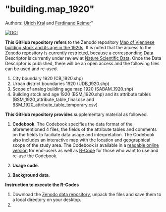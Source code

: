# "building.map_1920"
Authors: [Ulrich Kral](https://orcid.org/0000-0002-2848-1673) and [Ferdinand Reimer](https://orcid.org/0000-0003-2515-4332)"


[![DOI](https://zenodo.org/badge/DOI/10.5281/zenodo.3715200.svg)](https://doi.org/10.5281/zenodo.3715200)


**This GitHub repository refers** to the Zenodo repository [Map of Viennese building stock and its age in the 1920s](https://www.doi.org/10.5281/zenodo.3715200). It is noted that the access to the Zenodo repository is currently restricted, because a corresponding Data Descriptor is currently under review at [Nature Scientific Data](https://www.nature.com/sdata/). Once the Data Descriptor is published, there will be an open access and the following files can be used and re-used.

1. City boundary 1920 (CB_1920.shp)
2. Urban district boundaries 1920 (UDB_1920.shp)
3. Scope of analog building age map 1920 (SABAM_1920.shp)
4. Building stock and age 1920 (BSM_1920.shp) and its attribute tables (BSM_1920_attribute_table_final.csv and BSM_1920_attribute_table_temporary.csv)

**This GitHub repository provides** supplementary material as followed.

1. **Codebook**. The Codebook specifies the data format of the aforementioned 4 files, the fields of the attribute tables and comments on the fields to faciliate data usage and interpretation. The Codebook also includes an interactive map with the location and geographical scope of the study area. The Codebook is available in a [readable online version](https://rpubs.com/ukral/699029) for end-users as well as [R-Code](Codebook.Rmd) for those who want to use and re-use the Codebook.

2. **Usage code**.

3. **Background data**.

**Instruction to execute the R-Codes**

1. Download the [Zenodo data repository](https://www.doi.org/10.5281/zenodo.3715200), unpack the files and save them to a local directory on your desktop.
2.